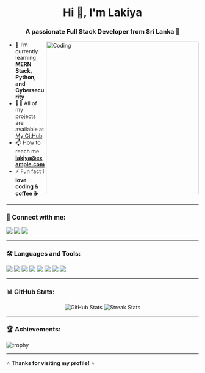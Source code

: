 <h1 align="center">Hi 👋, I'm Lakiya</h1>
<h3 align="center">A passionate Full Stack Developer from Sri Lanka 🌴</h3>

<img align="right" alt="Coding" width="400" src="https://cdn.dribbble.com/users/1162077/screenshots/3848914/programmer.gif">

- 🌱 I’m currently learning **MERN Stack, Python, and Cybersecurity**
- 👨‍💻 All of my projects are available at [My GitHub](https://github.com/lakiya-123)
- 📫 How to reach me **lakiya@example.com**
- ⚡ Fun fact **I love coding & coffee ☕**

---

### 🔗 Connect with me:
<p align="left">
<a href="https://linkedin.com/in/yourprofile" target="blank"><img src="https://img.icons8.com/fluent/48/000000/linkedin.png"/></a>
<a href="https://twitter.com/yourprofile" target="blank"><img src="https://img.icons8.com/fluent/48/000000/twitter.png"/></a>
<a href="https://instagram.com/yourprofile" target="blank"><img src="https://img.icons8.com/fluent/48/000000/instagram-new.png"/></a>
</p>

---

### 🛠️ Languages and Tools:
<p align="left">
<img src="https://img.icons8.com/color/48/000000/javascript.png"/>
<img src="https://img.icons8.com/color/48/000000/html-5.png"/>
<img src="https://img.icons8.com/color/48/000000/css3.png"/>
<img src="https://img.icons8.com/color/48/000000/react-native.png"/>
<img src="https://img.icons8.com/color/48/000000/nodejs.png"/>
<img src="https://img.icons8.com/color/48/000000/python.png"/>
<img src="https://img.icons8.com/color/48/000000/mongodb.png"/>
<img src="https://img.icons8.com/color/48/000000/mysql-logo.png"/>
</p>

---

### 📊 GitHub Stats:
<p align="center">
<img src="https://github-readme-stats.vercel.app/api?username=lakiya-123&show_icons=true&theme=radical" alt="GitHub Stats" />
<img src="https://github-readme-streak-stats.herokuapp.com/?user=lakiya-123&theme=radical" alt="Streak Stats" />
</p>

---

### 🏆 Achievements:
![trophy](https://github-profile-trophy.vercel.app/?username=lakiya-123&theme=radical&row=1&column=6)

---

⭐ **Thanks for visiting my profile!** ⭐


<!--
**lakiya-123/lakiya-123** is a ✨ _special_ ✨ repository because its `README.md` (this file) appears on your GitHub profile.

Here are some ideas to get you started:

- 🔭 I’m currently working on ...
- 🌱 I’m currently learning ...
- 👯 I’m looking to collaborate on ...
- 🤔 I’m looking for help with ...
- 💬 Ask me about ...
- 📫 How to reach me: ...
- 😄 Pronouns: ...
- ⚡ Fun fact: ...
-->

